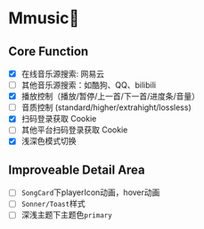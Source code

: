# Mmusic🎵

## Core Function

- [x] 在线音乐源搜索: 网易云
- [ ] 其他音乐源搜索：如酷狗、QQ、bilibili
- [x] 播放控制（播放/暂停/上一首/下一首/进度条/音量）
- [ ] 音质控制 (standard/higher/extrahight/lossless)
- [x] 扫码登录获取 Cookie
- [ ] 其他平台扫码登录获取 Cookie
- [x] 浅深色模式切换

## Improveable Detail Area

- [ ] `SongCard`下playerIcon动画，hover动画
- [ ] `Sonner/Toast`样式
- [ ] 深浅主题下主题色`primary`
